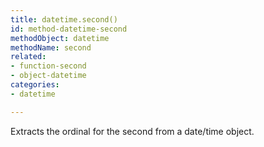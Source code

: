 ```yaml
---
title: datetime.second()
id: method-datetime-second
methodObject: datetime
methodName: second
related:
- function-second
- object-datetime
categories:
- datetime

---
```


Extracts the ordinal for the second from a date/time object.
